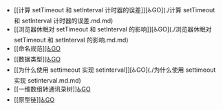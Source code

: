 - [[计算 setTimeout 和 setInterval 计时器的误差]][♿GO](./计算 setTimeout 和 setInterval 计时器的误差.md.md)
- [[浏览器休眠对 setTimeout 和 setInterval 的影响]][♿GO](./浏览器休眠对 setTimeout 和 setInterval 的影响.md.md)
- [[命名规范]][♿GO](./命名规范.md.md)
- [[数据类型]][♿GO](./数据类型.md.md)
- [[为什么使用 settimeout 实现 setinterval]][♿GO](./为什么使用 settimeout 实现 setinterval.md.md)
- [[一维数组转通讯录树]][♿GO](./一维数组转通讯录树.md.md)
- [[原型链]][♿GO](./原型链.md.md)
